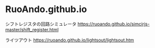 # RuoAndo.github.io

シフトレジスタの回路シミュレータ
https://ruoando.github.io/simcirjs-master/shift_register.html

ライツアウト
https://ruoando.github.io/lightsout/lightsout.htm
